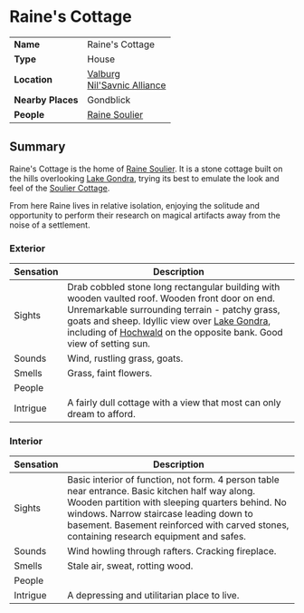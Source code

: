 # Raine's Cottage

|||
| --- | --- |
| **Name** | Raine's Cottage | place.4
| **Type** | House |
| **Location** | [Valburg](../../../civilisations/nilsavnic-alliance/states/valburg.md)<br>[Nil'Savnic Alliance](../../../civilisations/nilsavnic-alliance/nilsavnic-alliance.md) |
| **Nearby Places** | Gondblick |
| **People** | [Raine Soulier](../../../characters/raine-soulier.md) |

## Summary

Raine's Cottage is the home of [Raine Soulier](../../../characters/raine-soulier.md). It is a stone cottage built on the hills overlooking [Lake Gondra](../../topography/rivers-lakes/lake-gondra.md), trying its best to emulate the look and feel of the [Soulier Cottage](soulier-cottage.md).

From here Raine lives in relative isolation, enjoying the solitude and opportunity to perform their research on magical artifacts away from the noise of a settlement.

### Exterior

| Sensation | Description |
| ---- | --- |
| Sights | Drab cobbled stone long rectangular building with wooden vaulted roof. Wooden front door on end. Unremarkable surrounding terrain - patchy grass, goats and sheep. Idyllic view over [Lake Gondra](../../topography/rivers-lakes/lake-gondra.md), including of [Hochwald](../../settlements/cities/hochwald.md) on the opposite bank. Good view of setting sun. |
| Sounds | Wind, rustling grass, goats. |
| Smells | Grass, faint flowers. |
| People | |
| Intrigue | A fairly dull cottage with a view that most can only dream to afford. |

### Interior

| Sensation | Description |
| ---- | --- |
| Sights | Basic interior of function, not form. 4 person table near entrance. Basic kitchen half way along. Wooden partition with sleeping quarters behind. No windows. Narrow staircase leading down to basement. Basement reinforced with carved stones, containing research equipment and safes. |
| Sounds | Wind howling through rafters. Cracking fireplace. |
| Smells | Stale air, sweat, rotting wood. |
| People | |
| Intrigue | A depressing and utilitarian place to live. |
